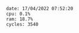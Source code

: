 

                date: 17/04/2022 07:52:20
                cpu: 0.1%
                ram: 18.7%
                cycles: 3540

                         